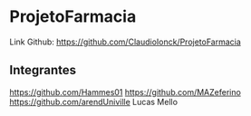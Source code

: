 # ProjetoFarmacia


Link Github: https://github.com/ClaudioIonck/ProjetoFarmacia


## Integrantes

https://github.com/Hammes01
https://github.com/MAZeferino
https://github.com/arendUniville
Lucas Mello
 
